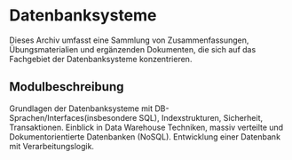 # Datenbanksysteme

Dieses Archiv umfasst eine Sammlung von Zusammenfassungen, Übungsmaterialien und ergänzenden Dokumenten, die sich auf
das Fachgebiet der Datenbanksysteme konzentrieren.

## Modulbeschreibung

Grundlagen der Datenbanksysteme mit DB-Sprachen/Interfaces(insbesondere SQL), Indexstrukturen, Sicherheit,
Transaktionen. Einblick in Data Warehouse Techniken, massiv verteilte und Dokumentorientierte Datenbanken (NoSQL).
Entwicklung einer Datenbank mit Verarbeitungslogik. 
